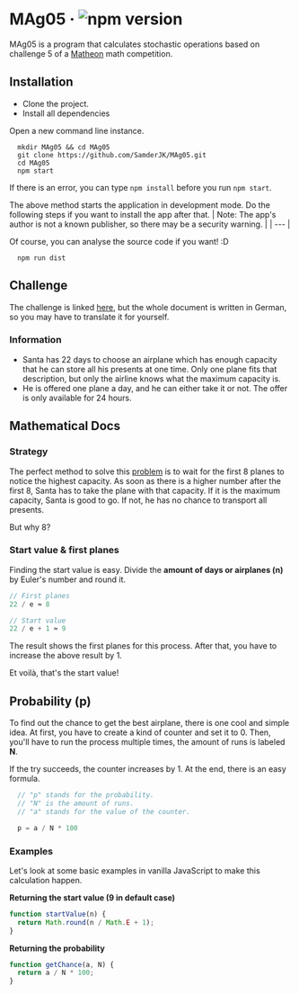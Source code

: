 # MAg05 &middot; ![npm version](https://img.shields.io/npm/v/electron.svg)
MAg05 is a program that calculates stochastic operations based on challenge 5 of a [Matheon](https://www.matheon.de/index.php?&lang=en) math competition.


## Installation
* Clone the project.
* Install all dependencies

Open a new command line instance.
```
  mkdir MAg05 && cd MAg05
  git clone https://github.com/SamderJK/MAg05.git
  cd MAg05
  npm start
```
If there is an error, you can type `npm install` before you run `npm start`.

The above method starts the application in development mode.
Do the following steps if you want to install the app after that.
| Note: The app's author is not a known publisher, so there may be a security warning. |
| --- |

Of course, you can analyse the source code if you want! :D
```
  npm run dist
```

## Challenge
The challenge is linked [here](https://github.com/SamderJK/MAg05/blob/v1.0.1/airplane.pdf), but the whole document is written in German, so you may have to translate it for yourself.

### Information
* Santa has 22 days to choose an airplane which has enough capacity that he can store all his presents at one time. Only one plane fits that description, but only the airline knows what the maximum capacity is.
* He is offered one plane a day, and he can either take it or not. The offer is only available for 24 hours.

## Mathematical Docs
### Strategy
The perfect method to solve this [problem](https://github.com/SamderJK/MAg05/blob/v1.0.1/README.md#challenge) is to wait for the first 8 planes to notice the highest capacity. As soon as there is a higher number after the first 8, Santa has to take the plane with that capacity.
If it is the maximum capacity, Santa is good to go. If not, he has no chance to transport all presents.

But why 8?

### Start value & first planes
Finding the start value is easy. Divide the **amount of days or airplanes (n)** by Euler's number and round it.

```js
// First planes
22 / e ≈ 8

// Start value
22 / e + 1 ≈ 9
```

The result shows the first planes for this process.
After that, you have to increase the above result by 1.

Et voilà, that's the start value!

## Probability (p)
To find out the chance to get the best airplane, there is one cool and simple idea. At first, you have to create a kind of counter and set it to 0.
Then, you'll have to run the process multiple times, the amount of runs is labeled **N**.

If the try succeeds, the counter increases by 1. At the end, there is an easy formula.
```js
  // "p" stands for the probability.
  // "N" is the amount of runs.
  // "a" stands for the value of the counter.

  p = a / N * 100
```

### Examples
Let's look at some basic examples in vanilla JavaScript to make this calculation happen.

**Returning the start value (9 in default case)**
```js
function startValue(n) {
  return Math.round(n / Math.E + 1);
}
```

**Returning the probability**
```js
function getChance(a, N) {
  return a / N * 100;
}
```
